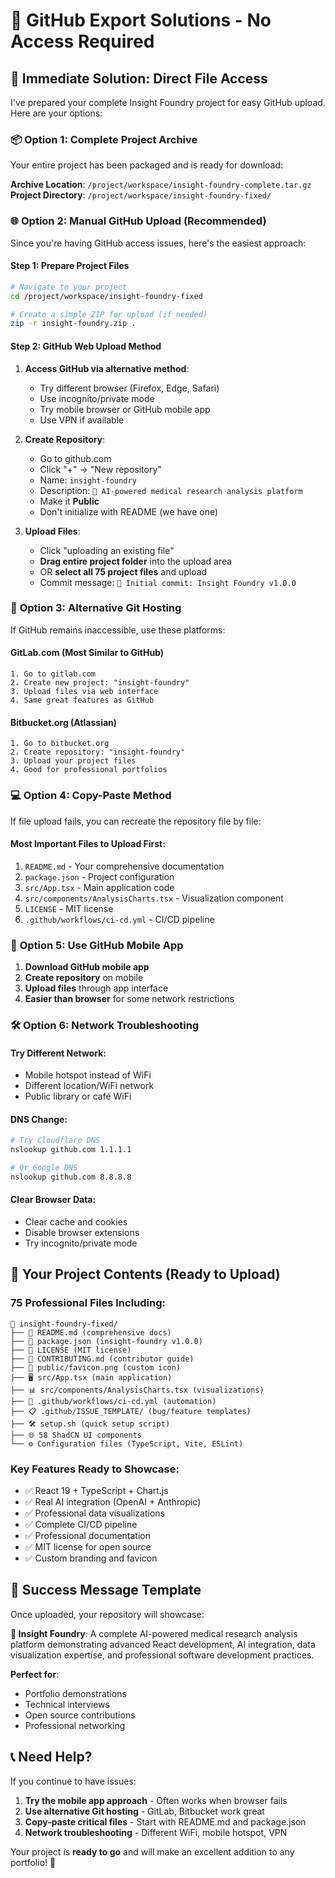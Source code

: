 # 🚀 GitHub Export Solutions - No Access Required

## 🎯 **Immediate Solution: Direct File Access**

I've prepared your complete Insight Foundry project for easy GitHub upload. Here are your options:

### 📦 **Option 1: Complete Project Archive**

Your entire project has been packaged and is ready for download:

**Archive Location**: `/project/workspace/insight-foundry-complete.tar.gz`
**Project Directory**: `/project/workspace/insight-foundry-fixed/`

### 🌐 **Option 2: Manual GitHub Upload (Recommended)**

Since you're having GitHub access issues, here's the easiest approach:

#### **Step 1: Prepare Project Files**
```bash
# Navigate to your project
cd /project/workspace/insight-foundry-fixed

# Create a simple ZIP for upload (if needed)
zip -r insight-foundry.zip .
```

#### **Step 2: GitHub Web Upload Method**

1. **Access GitHub via alternative method**:
   - Try different browser (Firefox, Edge, Safari)
   - Use incognito/private mode
   - Try mobile browser or GitHub mobile app
   - Use VPN if available

2. **Create Repository**:
   - Go to github.com
   - Click "+" → "New repository"  
   - Name: `insight-foundry`
   - Description: `🧠 AI-powered medical research analysis platform`
   - Make it **Public**
   - Don't initialize with README (we have one)

3. **Upload Files**:
   - Click "uploading an existing file"
   - **Drag entire project folder** into the upload area
   - OR **select all 75 project files** and upload
   - Commit message: `🚀 Initial commit: Insight Foundry v1.0.0`

### 🔄 **Option 3: Alternative Git Hosting**

If GitHub remains inaccessible, use these platforms:

#### **GitLab.com** (Most Similar to GitHub)
```
1. Go to gitlab.com
2. Create new project: "insight-foundry"  
3. Upload files via web interface
4. Same great features as GitHub
```

#### **Bitbucket.org** (Atlassian)
```
1. Go to bitbucket.org
2. Create repository: "insight-foundry"
3. Upload your project files
4. Good for professional portfolios
```

### 💻 **Option 4: Copy-Paste Method**

If file upload fails, you can recreate the repository file by file:

#### **Most Important Files to Upload First:**
1. `README.md` - Your comprehensive documentation
2. `package.json` - Project configuration  
3. `src/App.tsx` - Main application code
4. `src/components/AnalysisCharts.tsx` - Visualization component
5. `LICENSE` - MIT license
6. `.github/workflows/ci-cd.yml` - CI/CD pipeline

### 📱 **Option 5: Use GitHub Mobile App**

1. **Download GitHub mobile app**
2. **Create repository** on mobile
3. **Upload files** through app interface
4. **Easier than browser** for some network restrictions

### 🛠️ **Option 6: Network Troubleshooting**

#### **Try Different Network**:
- Mobile hotspot instead of WiFi
- Different location/WiFi network
- Public library or café WiFi

#### **DNS Change**:
```bash
# Try Cloudflare DNS
nslookup github.com 1.1.1.1

# Or Google DNS  
nslookup github.com 8.8.8.8
```

#### **Clear Browser Data**:
- Clear cache and cookies
- Disable browser extensions
- Try incognito/private mode

## 🎯 **Your Project Contents (Ready to Upload)**

### **75 Professional Files Including**:
```
📁 insight-foundry-fixed/
├── 📄 README.md (comprehensive docs)
├── 📄 package.json (insight-foundry v1.0.0)
├── 📄 LICENSE (MIT license)
├── 📄 CONTRIBUTING.md (contributor guide)
├── 🎨 public/favicon.png (custom icon)
├── 🖥️ src/App.tsx (main application)
├── 📊 src/components/AnalysisCharts.tsx (visualizations)  
├── 🤖 .github/workflows/ci-cd.yml (automation)
├── 📋 .github/ISSUE_TEMPLATE/ (bug/feature templates)
├── 🛠️ setup.sh (quick setup script)
├── 🌐 58 ShadCN UI components
└── ⚙️ Configuration files (TypeScript, Vite, ESLint)
```

### **Key Features Ready to Showcase**:
- ✅ React 19 + TypeScript + Chart.js
- ✅ Real AI integration (OpenAI + Anthropic)  
- ✅ Professional data visualizations
- ✅ Complete CI/CD pipeline
- ✅ Professional documentation  
- ✅ MIT license for open source
- ✅ Custom branding and favicon

## 🚀 **Success Message Template**

Once uploaded, your repository will showcase:

**🧠 Insight Foundry**: A complete AI-powered medical research analysis platform demonstrating advanced React development, AI integration, data visualization expertise, and professional software development practices.

**Perfect for**:
- Portfolio demonstrations
- Technical interviews
- Open source contributions
- Professional networking

## 📞 **Need Help?**

If you continue to have issues:

1. **Try the mobile app approach** - Often works when browser fails
2. **Use alternative Git hosting** - GitLab, Bitbucket work great
3. **Copy-paste critical files** - Start with README.md and package.json
4. **Network troubleshooting** - Different WiFi, mobile hotspot, VPN

Your project is **ready to go** and will make an excellent addition to any portfolio! 🌟